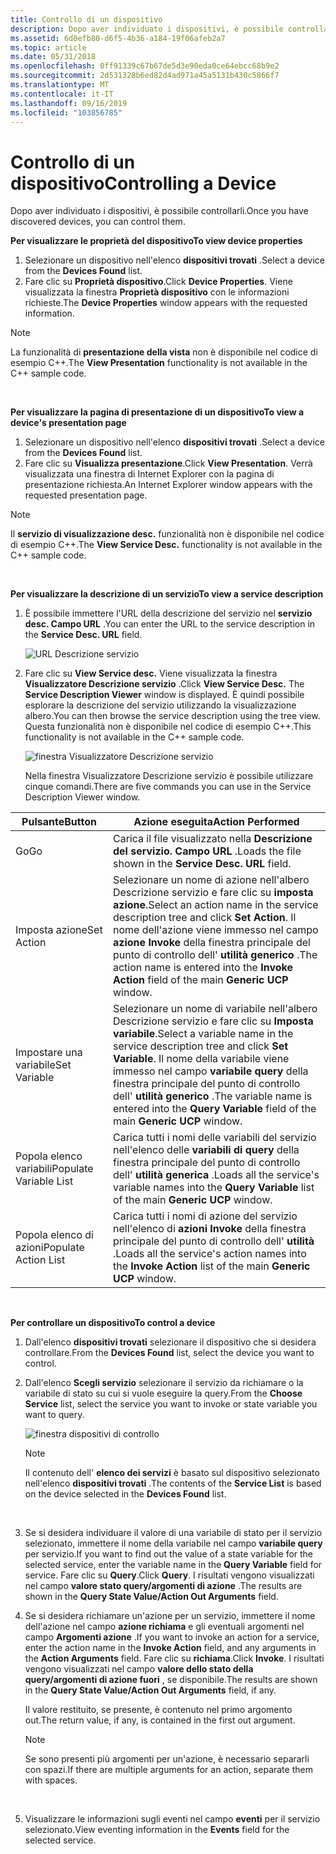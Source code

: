 ```yaml
---
title: Controllo di un dispositivo
description: Dopo aver individuato i dispositivi, è possibile controllarli.
ms.assetid: 6d0efb80-d6f5-4b36-a184-19f06afeb2a7
ms.topic: article
ms.date: 05/31/2018
ms.openlocfilehash: 0ff91339c67b67de5d3e90eda0ce64ebcc68b9e2
ms.sourcegitcommit: 2d531328b6ed82d4ad971a45a5131b430c5866f7
ms.translationtype: MT
ms.contentlocale: it-IT
ms.lasthandoff: 09/16/2019
ms.locfileid: "103856785"
---
```

# <a name="controlling-a-device"></a><span data-ttu-id="09872-103">Controllo di un dispositivo</span><span class="sxs-lookup"><span data-stu-id="09872-103">Controlling a Device</span></span>

<span data-ttu-id="09872-104">Dopo aver individuato i dispositivi, è possibile controllarli.</span><span class="sxs-lookup"><span data-stu-id="09872-104">Once you have discovered devices, you can control them.</span></span>

<span data-ttu-id="09872-105">**Per visualizzare le proprietà del dispositivo**</span><span class="sxs-lookup"><span data-stu-id="09872-105">**To view device properties**</span></span>

1.  <span data-ttu-id="09872-106">Selezionare un dispositivo nell'elenco **dispositivi trovati** .</span><span class="sxs-lookup"><span data-stu-id="09872-106">Select a device from the **Devices Found** list.</span></span>
2.  <span data-ttu-id="09872-107">Fare clic su **Proprietà dispositivo**.</span><span class="sxs-lookup"><span data-stu-id="09872-107">Click **Device Properties**.</span></span> <span data-ttu-id="09872-108">Viene visualizzata la finestra **Proprietà dispositivo** con le informazioni richieste.</span><span class="sxs-lookup"><span data-stu-id="09872-108">The **Device Properties** window appears with the requested information.</span></span>

> [!Note]  
> <span data-ttu-id="09872-109">La funzionalità di **presentazione della vista** non è disponibile nel codice di esempio C++.</span><span class="sxs-lookup"><span data-stu-id="09872-109">The **View Presentation** functionality is not available in the C++ sample code.</span></span>

 

<span data-ttu-id="09872-110">**Per visualizzare la pagina di presentazione di un dispositivo**</span><span class="sxs-lookup"><span data-stu-id="09872-110">**To view a device's presentation page**</span></span>

1.  <span data-ttu-id="09872-111">Selezionare un dispositivo nell'elenco **dispositivi trovati** .</span><span class="sxs-lookup"><span data-stu-id="09872-111">Select a device from the **Devices Found** list.</span></span>
2.  <span data-ttu-id="09872-112">Fare clic su **Visualizza presentazione**.</span><span class="sxs-lookup"><span data-stu-id="09872-112">Click **View Presentation**.</span></span> <span data-ttu-id="09872-113">Verrà visualizzata una finestra di Internet Explorer con la pagina di presentazione richiesta.</span><span class="sxs-lookup"><span data-stu-id="09872-113">An Internet Explorer window appears with the requested presentation page.</span></span>

> [!Note]  
> <span data-ttu-id="09872-114">Il **servizio di visualizzazione desc.** funzionalità non è disponibile nel codice di esempio C++.</span><span class="sxs-lookup"><span data-stu-id="09872-114">The **View Service Desc.** functionality is not available in the C++ sample code.</span></span>

 

<span data-ttu-id="09872-115">**Per visualizzare la descrizione di un servizio**</span><span class="sxs-lookup"><span data-stu-id="09872-115">**To view a service description**</span></span>

1.  <span data-ttu-id="09872-116">È possibile immettere l'URL della descrizione del servizio nel **servizio desc. Campo URL** .</span><span class="sxs-lookup"><span data-stu-id="09872-116">You can enter the URL to the service description in the **Service Desc. URL** field.</span></span>

    ![URL Descrizione servizio](images/ucp-url.png)

2.  <span data-ttu-id="09872-118">Fare clic su **View Service desc.** Viene visualizzata la finestra **Visualizzatore Descrizione servizio** .</span><span class="sxs-lookup"><span data-stu-id="09872-118">Click **View Service Desc.** The **Service Description Viewer** window is displayed.</span></span> <span data-ttu-id="09872-119">È quindi possibile esplorare la descrizione del servizio utilizzando la visualizzazione albero.</span><span class="sxs-lookup"><span data-stu-id="09872-119">You can then browse the service description using the tree view.</span></span> <span data-ttu-id="09872-120">Questa funzionalità non è disponibile nel codice di esempio C++.</span><span class="sxs-lookup"><span data-stu-id="09872-120">This functionality is not available in the C++ sample code.</span></span>

    ![finestra Visualizzatore Descrizione servizio](images/ucp-serv.png)

    <span data-ttu-id="09872-122">Nella finestra Visualizzatore Descrizione servizio è possibile utilizzare cinque comandi.</span><span class="sxs-lookup"><span data-stu-id="09872-122">There are five commands you can use in the Service Description Viewer window.</span></span>



| <span data-ttu-id="09872-123">Pulsante</span><span class="sxs-lookup"><span data-stu-id="09872-123">Button</span></span>                 | <span data-ttu-id="09872-124">Azione eseguita</span><span class="sxs-lookup"><span data-stu-id="09872-124">Action Performed</span></span>                                                                                                                                                                      |
|------------------------|---------------------------------------------------------------------------------------------------------------------------------------------------------------------------------------|
| <span data-ttu-id="09872-125">Go</span><span class="sxs-lookup"><span data-stu-id="09872-125">Go</span></span>                     | <span data-ttu-id="09872-126">Carica il file visualizzato nella **Descrizione del servizio. Campo URL** .</span><span class="sxs-lookup"><span data-stu-id="09872-126">Loads the file shown in the **Service Desc. URL** field.</span></span>                                                                                                                              |
| <span data-ttu-id="09872-127">Imposta azione</span><span class="sxs-lookup"><span data-stu-id="09872-127">Set Action</span></span>             | <span data-ttu-id="09872-128">Selezionare un nome di azione nell'albero Descrizione servizio e fare clic su **imposta azione**.</span><span class="sxs-lookup"><span data-stu-id="09872-128">Select an action name in the service description tree and click **Set Action**.</span></span> <span data-ttu-id="09872-129">Il nome dell'azione viene immesso nel campo **azione Invoke** della finestra principale del punto di controllo dell' **utilità generico** .</span><span class="sxs-lookup"><span data-stu-id="09872-129">The action name is entered into the **Invoke Action** field of the main **Generic UCP** window.</span></span>       |
| <span data-ttu-id="09872-130">Impostare una variabile</span><span class="sxs-lookup"><span data-stu-id="09872-130">Set Variable</span></span>           | <span data-ttu-id="09872-131">Selezionare un nome di variabile nell'albero Descrizione servizio e fare clic su **Imposta variabile**.</span><span class="sxs-lookup"><span data-stu-id="09872-131">Select a variable name in the service description tree and click **Set Variable**.</span></span> <span data-ttu-id="09872-132">Il nome della variabile viene immesso nel campo **variabile query** della finestra principale del punto di controllo dell' **utilità generico** .</span><span class="sxs-lookup"><span data-stu-id="09872-132">The variable name is entered into the **Query Variable** field of the main **Generic UCP** window.</span></span> |
| <span data-ttu-id="09872-133">Popola elenco variabili</span><span class="sxs-lookup"><span data-stu-id="09872-133">Populate Variable List</span></span> | <span data-ttu-id="09872-134">Carica tutti i nomi delle variabili del servizio nell'elenco delle **variabili di query** della finestra principale del punto di controllo dell' **utilità generica** .</span><span class="sxs-lookup"><span data-stu-id="09872-134">Loads all the service's variable names into the **Query Variable** list of the main **Generic UCP** window.</span></span>                                                                           |
| <span data-ttu-id="09872-135">Popola elenco di azioni</span><span class="sxs-lookup"><span data-stu-id="09872-135">Populate Action List</span></span>   | <span data-ttu-id="09872-136">Carica tutti i nomi di azione del servizio nell'elenco di **azioni Invoke** della finestra principale del punto di controllo dell' **utilità** .</span><span class="sxs-lookup"><span data-stu-id="09872-136">Loads all the service's action names into the **Invoke Action** list of the main **Generic UCP** window.</span></span>                                                                              |



 

<span data-ttu-id="09872-137">**Per controllare un dispositivo**</span><span class="sxs-lookup"><span data-stu-id="09872-137">**To control a device**</span></span>

1.  <span data-ttu-id="09872-138">Dall'elenco **dispositivi trovati** selezionare il dispositivo che si desidera controllare.</span><span class="sxs-lookup"><span data-stu-id="09872-138">From the **Devices Found** list, select the device you want to control.</span></span>
2.  <span data-ttu-id="09872-139">Dall'elenco **Scegli servizio** selezionare il servizio da richiamare o la variabile di stato su cui si vuole eseguire la query.</span><span class="sxs-lookup"><span data-stu-id="09872-139">From the **Choose Service** list, select the service you want to invoke or state variable you want to query.</span></span>

    ![finestra dispositivi di controllo](images/ucp-contr.png)

    > [!Note]  
    > <span data-ttu-id="09872-141">Il contenuto dell' **elenco dei servizi** è basato sul dispositivo selezionato nell'elenco **dispositivi trovati** .</span><span class="sxs-lookup"><span data-stu-id="09872-141">The contents of the **Service List** is based on the device selected in the **Devices Found** list.</span></span>

     

3.  <span data-ttu-id="09872-142">Se si desidera individuare il valore di una variabile di stato per il servizio selezionato, immettere il nome della variabile nel campo **variabile query** per servizio.</span><span class="sxs-lookup"><span data-stu-id="09872-142">If you want to find out the value of a state variable for the selected service, enter the variable name in the **Query Variable** field for service.</span></span> <span data-ttu-id="09872-143">Fare clic su **Query**.</span><span class="sxs-lookup"><span data-stu-id="09872-143">Click **Query**.</span></span> <span data-ttu-id="09872-144">I risultati vengono visualizzati nel campo **valore stato query/argomenti di azione** .</span><span class="sxs-lookup"><span data-stu-id="09872-144">The results are shown in the **Query State Value/Action Out Arguments** field.</span></span>
4.  <span data-ttu-id="09872-145">Se si desidera richiamare un'azione per un servizio, immettere il nome dell'azione nel campo **azione richiama** e gli eventuali argomenti nel campo **Argomenti azione** .</span><span class="sxs-lookup"><span data-stu-id="09872-145">If you want to invoke an action for a service, enter the action name in the **Invoke Action** field, and any arguments in the **Action Arguments** field.</span></span> <span data-ttu-id="09872-146">Fare clic su **richiama**.</span><span class="sxs-lookup"><span data-stu-id="09872-146">Click **Invoke**.</span></span> <span data-ttu-id="09872-147">I risultati vengono visualizzati nel campo **valore dello stato della query/argomenti di azione fuori** , se disponibile.</span><span class="sxs-lookup"><span data-stu-id="09872-147">The results are shown in the **Query State Value/Action Out Arguments** field, if any.</span></span>

    <span data-ttu-id="09872-148">Il valore restituito, se presente, è contenuto nel primo argomento out.</span><span class="sxs-lookup"><span data-stu-id="09872-148">The return value, if any, is contained in the first out argument.</span></span>

    > [!Note]  
    > <span data-ttu-id="09872-149">Se sono presenti più argomenti per un'azione, è necessario separarli con spazi.</span><span class="sxs-lookup"><span data-stu-id="09872-149">If there are multiple arguments for an action, separate them with spaces.</span></span>

     

5.  <span data-ttu-id="09872-150">Visualizzare le informazioni sugli eventi nel campo **eventi** per il servizio selezionato.</span><span class="sxs-lookup"><span data-stu-id="09872-150">View eventing information in the **Events** field for the selected service.</span></span>

 

 





